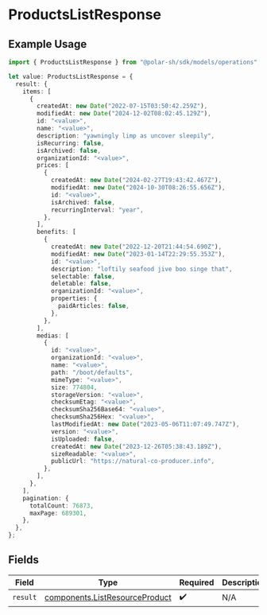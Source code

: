 # ProductsListResponse

## Example Usage

```typescript
import { ProductsListResponse } from "@polar-sh/sdk/models/operations";

let value: ProductsListResponse = {
  result: {
    items: [
      {
        createdAt: new Date("2022-07-15T03:50:42.259Z"),
        modifiedAt: new Date("2024-12-02T08:02:45.129Z"),
        id: "<value>",
        name: "<value>",
        description: "yawningly limp as uncover sleepily",
        isRecurring: false,
        isArchived: false,
        organizationId: "<value>",
        prices: [
          {
            createdAt: new Date("2024-02-27T19:43:42.467Z"),
            modifiedAt: new Date("2024-10-30T08:26:55.656Z"),
            id: "<value>",
            isArchived: false,
            recurringInterval: "year",
          },
        ],
        benefits: [
          {
            createdAt: new Date("2022-12-20T21:44:54.690Z"),
            modifiedAt: new Date("2023-01-14T22:29:55.353Z"),
            id: "<value>",
            description: "loftily seafood jive boo singe that",
            selectable: false,
            deletable: false,
            organizationId: "<value>",
            properties: {
              paidArticles: false,
            },
          },
        ],
        medias: [
          {
            id: "<value>",
            organizationId: "<value>",
            name: "<value>",
            path: "/boot/defaults",
            mimeType: "<value>",
            size: 774804,
            storageVersion: "<value>",
            checksumEtag: "<value>",
            checksumSha256Base64: "<value>",
            checksumSha256Hex: "<value>",
            lastModifiedAt: new Date("2023-05-06T11:07:49.747Z"),
            version: "<value>",
            isUploaded: false,
            createdAt: new Date("2023-12-26T05:38:43.189Z"),
            sizeReadable: "<value>",
            publicUrl: "https://natural-co-producer.info",
          },
        ],
      },
    ],
    pagination: {
      totalCount: 76873,
      maxPage: 689301,
    },
  },
};
```

## Fields

| Field                                                                            | Type                                                                             | Required                                                                         | Description                                                                      |
| -------------------------------------------------------------------------------- | -------------------------------------------------------------------------------- | -------------------------------------------------------------------------------- | -------------------------------------------------------------------------------- |
| `result`                                                                         | [components.ListResourceProduct](../../models/components/listresourceproduct.md) | :heavy_check_mark:                                                               | N/A                                                                              |